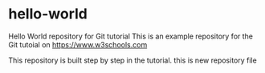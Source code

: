 # hello-world
Hello World repository for Git tutorial
This is an example repository for the Git tutoial on https://www.w3schools.com

This repository is built step by step in the tutorial.
this is new repository file
